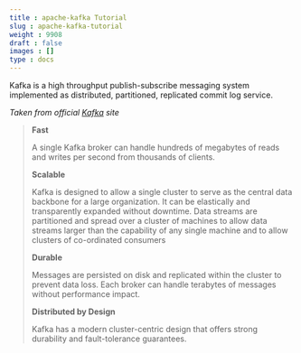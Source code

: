 ```yaml
---
title : apache-kafka Tutorial
slug : apache-kafka-tutorial
weight : 9908
draft : false
images : []
type : docs
---
```


Kafka is a high throughput publish-subscribe messaging system implemented as distributed, partitioned, replicated commit log service. 

*Taken from official [Kafka][1] site*

> **Fast**
> 
> A single Kafka broker can handle hundreds of megabytes of reads and
> writes per second from thousands of clients.
> 
> **Scalable**
> 
> Kafka is designed to allow a single cluster to serve as the central
> data backbone for a large organization. It can be elastically and
> transparently expanded without downtime. Data streams are partitioned
> and spread over a cluster of machines to allow data streams larger
> than the capability of any single machine and to allow clusters of
> co-ordinated consumers
> 
> **Durable**
> 
> Messages are persisted on disk and replicated within the cluster to
> prevent data loss. Each broker can handle terabytes of messages
> without performance impact.
> 
> **Distributed by Design**
> 
> Kafka has a modern cluster-centric design that offers strong
> durability and fault-tolerance guarantees.


  [1]: http://kafka.apache.org/

